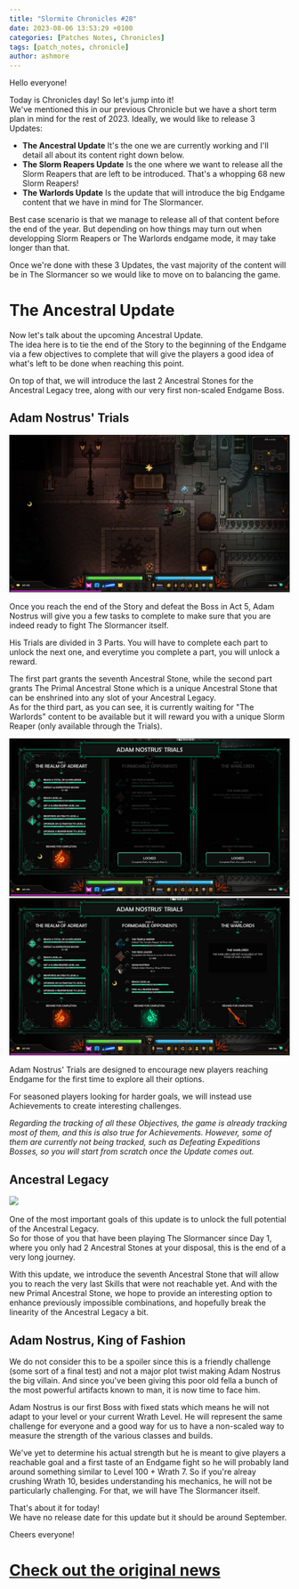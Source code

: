 ```yaml
---
title: "Slormite Chronicles #28"
date: 2023-08-06 13:53:29 +0100
categories: [Patches Notes, Chronicles]
tags: [patch_notes, chronicle]
author: ashmore
---
```

Hello everyone!  
  
Today is Chronicles day! So let's jump into it!  
We've mentioned this in our previous Chronicle but we have a short term plan in mind for the rest of 2023. Ideally, we would like to release 3 Updates:  
* **The Ancestral Update**
It's the one we are currently working and I'll detail all about its content right down below.
* **The Slorm Reapers Update**
Is the one where we want to release all the Slorm Reapers that are left to be introduced. That's a whopping 68 new Slorm Reapers!
* **The Warlords Update**
Is the update that will introduce the big Endgame content that we have in mind for The Slormancer.
  
Best case scenario is that we manage to release all of that content before the end of the year. But depending on how things may turn out when developping Slorm Reapers or The Warlords endgame mode, it may take longer than that.  
  
Once we're done with these 3 Updates, the vast majority of the content will be in The Slormancer so we would like to move on to balancing the game.  
  
The Ancestral Update
====================

  
Now let's talk about the upcoming Ancestral Update.  
The idea here is to tie the end of the Story to the beginning of the Endgame via a few objectives to complete that will give the players a good idea of what's left to be done when reaching this point.  
  
On top of that, we will introduce the last 2 Ancestral Stones for the Ancestral Legacy tree, along with our very first non-scaled Endgame Boss.  
  
Adam Nostrus' Trials
--------------------

  
![](/assets/patch_notes/6ca9290fcba1dda95f286d2165229bcea00eba74)  
  
Once you reach the end of the Story and defeat the Boss in Act 5, Adam Nostrus will give you a few tasks to complete to make sure that you are indeed ready to fight The Slormancer itself.  
  
His Trials are divided in 3 Parts. You will have to complete each part to unlock the next one, and everytime you complete a part, you will unlock a reward.  
  
The first part grants the seventh Ancestral Stone, while the second part grants The Primal Ancestral Stone which is a unique Ancestral Stone that can be enshrined into any slot of your Ancestral Legacy.  
As for the third part, as you can see, it is currently waiting for "The Warlords" content to be available but it will reward you with a unique Slorm Reaper (only available through the Trials).  
  
![](/assets/patch_notes/535e47899abac4dcbea7917a3dae1048e94e5ea2)  
![](/assets/patch_notes/1219db64032526162707fd22757f6905f3fc1bb2)  
  
Adam Nostrus' Trials are designed to encourage new players reaching Endgame for the first time to explore all their options.  
  
For seasoned players looking for harder goals, we will instead use Achievements to create interesting challenges.  
  
*Regarding the tracking of all these Objectives, the game is already tracking most of them, and this is also true for Achievements. However, some of them are currently not being tracked, such as Defeating Expeditions Bosses, so you will start from scratch once the Update comes out.*  
  
  
Ancestral Legacy
----------------

  
![](/assets/patch_notes/ab606078ad666f94abf2bd5113e750cb156f6309)  
  
One of the most important goals of this update is to unlock the full potential of the Ancestral Legacy.  
So for those of you that have been playing The Slormancer since Day 1, where you only had 2 Ancestral Stones at your disposal, this is the end of a very long journey.  
  
With this update, we introduce the seventh Ancestral Stone that will allow you to reach the very last Skills that were not reachable yet. And with the new Primal Ancestral Stone, we hope to provide an interesting option to enhance previously impossible combinations, and hopefully break the linearity of the Ancestral Legacy a bit.  
  
Adam Nostrus, King of Fashion
-----------------------------

  
We do not consider this to be a spoiler since this is a friendly challenge (some sort of a final test) and not a major plot twist making Adam Nostrus the big villain. And since you've been giving this poor old fella a bunch of the most powerful artifacts known to man, it is now time to face him.  
  
Adam Nostrus is our first Boss with fixed stats which means he will not adapt to your level or your current Wrath Level. He will represent the same challenge for everyone and a good way for us to have a non-scaled way to measure the strength of the various classes and builds.  
  
We've yet to determine his actual strength but he is meant to give players a reachable goal and a first taste of an Endgame fight so he will probably land around something similar to Level 100 + Wrath 7. So if you're alreay crushing Wrath 10, besides understanding his mechanics, he will not be particularly challenging. For that, we will have The Slormancer itself.  
  
  
That's about it for today!   
We have no release date for this update but it should be around September.  
  
Cheers everyone!

# <a href="https://steamstore-a.akamaihd.net/news/externalpost/steam_community_announcements/5124585319859927967" target="_blank">Check out the original news</a>